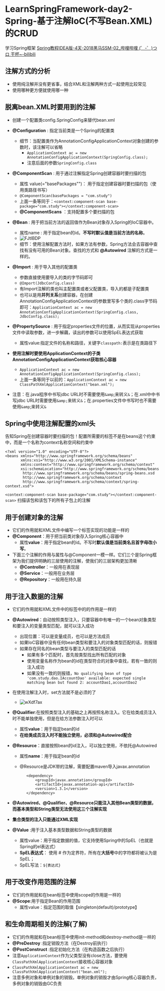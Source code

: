 # LearnSpringFramework-day2-Spring-基于注解IoC(不写Bean.XML)的CRUD
  学习Spring框架
  [Spring教程IDEA版-4天-2018黑马SSM-02_哔哩哔哩 (゜-゜)つロ 干杯~-bilibili](https://www.bilibili.com/video/BV1Sb411s7vP?from=search&seid=6126662563921252654)

## 注解方式的分析
- 使用纯注解并没有更省事，结合XML和注解两种方式一起使用比较常见
- 使用哪种更方便就使用哪一种


## 脱离bean.XML时要用到的注解
- 创建一个配置类config.SpringConfig来替代bean.xml
- **@Configuration** : 指定当前类是一个Spring的配置类
    - 细节：当配置类作为AnnotationConfigApplicationContext对象创建的参数时，该注解可以省略
        - `ApplicationContext ac = new AnnotationConfigApplicationContext(SpringConfig.class);`
        - 注意后面的参数`SpringConfig.class`
    
- **@ComponentScan** : 用于通过注解指定Spring创建容器时要扫描的包
    - 属性 value(="basePackages"")： 用于指定创建容器时要扫描的包（使用类路径书写）
    - `@ComponentScan(basePackages = "com.study")`
    - 上面一条等同于：`<context:component-scan base-package="com.study"></context:component-scan>`
    - **@ComponentScans** ：支持配置多个要扫描的包
- **@Bean** : 用于把当前方法的返回值作为Bean对象存入Spring的IoC容器中。
    - 属性name : 用于指定bean的id。**不写时默认值是当前方法的名称**。
    - ![FJtIBDP](https://i.imgur.com/FJtIBDP.png)
    - 细节：使用注解配置方法时，如果方法有参数，Spring方法会去容器中查找有没有可用的Bean对象。查找的方式和 **@Autowired** 注解的方式是一样的。
- **@Import** : 用于导入其他的配置类
    - 参数直接使用要导入的类的字节码即可
    - `@Import(JdbcConfig.class)`
    - 有Import注解的类也叫主配置类或者父配置类，导入的都是子配置类
    - 也可以是用**并列关系**创建容器，在创建AnnotationConfigApplicationContext的参数里写多个类的.class字节码即可：`ApplicationContext ac = new AnnotationConfigApplicationContext(SpringConfig.class, JdbcConfig.class);`
- **@PropertySource** : 用于指定properties文件的位置，从而实现从properties文件中读取参数，进一步解藕，读出的参数可以使用SpEL表达式获取
    - 属性value:指定文件的名称和路径，关键字`classpath:`表示是在类路径下

- **使用注解时要使用ApplicationContext的子类AnnotationConfigApplicationContext获取核心容器**
    - `ApplicationContext ac = new AnnotationConfigApplicationContext(SpringConfig.class);`
    - 上面一条等同于以前的：`ApplicationContext ac = new ClassPathXmlApplicationContext("bean.xml");`

- 注意：在.java程序中书写jdbc URL时不需要使用`&amp`;来转义`&`；在.xml中中书写jdbc URL时需要使用`&amp;`来转义`&`；在.properties文件中书写时也不需要使用`&amp`;来转义`&`

## Spring中使用注解配置的xml头
告知Spring在创建容器时要扫描的包！配置所需要的标签不是在beans这个约束中，而是一个名称为context名称空间和约束中

```
<?xml version="1.0" encoding="UTF-8"?>
<beans xmlns="http://www.springframework.org/schema/beans"
       xmlns:xsi="http://www.w3.org/2001/XMLSchema-instance"
       xmlns:context="http://www.springframework.org/schema/context"
       xsi:schemaLocation="http://www.springframework.org/schema/beans
        http://www.springframework.org/schema/beans/spring-beans.xsd
        http://www.springframework.org/schema/context
        http://www.springframework.org/schema/context/spring-context.xsd">
```

`<context:component-scan base-package="com.study"></context:component-scan>`
扫描该包和该包下的所有子包上的注解

## 用于创建对象的注解

- 它们的作用就和XML文件中编写一个<bean>标签实现的功能是一样的
- **@Component**：用于把当前类对象存入Spring核心容器中
    - 属性**value**：用于指定bean的id。不写时**默认值是当前类名且首字母改小写**。
- 下面三个注解的作用与属性与@Component一模一样。它们三个是Spring框架为我们提供明确的三层使用的注解，使我们的三层架构更加清晰
    - **@Controller**：一般用在表现层
    - **@Service**：一般用在业务层
    - **@Repository**：一般用在持久层

## 用于注入数据的注解

- 它们的作用就和XML文件中的<bean>标签中的<property>的作用是一样的

- **@Autowired**：自动按照类型注入，只要容器中有唯一的一个bean对象类型和要注入的变量类型匹配，就可以注入成功

    - 出现位置：可以是变量成员，也可以是方法成员
    - 如果IoC容器中没有任何bean类型和要注入的对象类型匹配的话，则报错
    - 如果存在同名的bean类型与要注入的类型匹配的话
        - 如果有多个匹配时，首先按类型找出所有匹配的对象
        - 使用变量名称作为bean的id在类型符合的对象中查找，若有一致的则注入成功
        - 如果没有一致的则报错，`No qualifying bean of type 'com.study.dao.IAccountDao' available: expected single matching bean but found 2: accountDao1,accountDao2`                         

- 在使用注解注入时，set方法就不是必须的了

    - ![wXdf7ax](https://i.imgur.com/wXdf7ax.png)

- **@Qualifier**:在按照类型注入的基础之上再按照名称注入。它在给类成员注入时不能单独使用，但是在给方法参数注入时可以

    - 属性**value**：用于指定bean的id
    - **在给类成员注入时不能独立使用，必须和@Autowired配合**

- **@Resource**：直接按照bean的id注入，可以独立使用，不依托@Autowired

    - 属性**name**：用于指定bean的id

    - @Resource是JDK带的注解，需要配置maven导入javax.annotation

        ```
           <dependency>
               <groupId>javax.annotation</groupId>
               <artifactId>javax.annotation-api</artifactId>
               <version>1.3.1</version>
           </dependency>
        ```

- **@Autowired、@Qualifier、@Resource只能注入其他Bean类型的数据，而基本类型和String类型无法使用这三个注解实现**

- **集合类型的注入只能通过XML实现**

- **@Value** :用于注入基本类型数据和String类型的数据

    - 属性value：用于指定数据的值，它支持使用Spring中的SpEL（也就是Spring的el表达式）
    - **SpEL表达式**： 使用 # 作为定界符，所有在**大括号**中的字符都将被认为是 SpEL；
    - SpEL写法：`${表达式}`

## 用于改变作用范围的注解

- 它们的作用就和在bean标签中使用scope的作用是一样的
- **@Scope**:用于指定Bean的作用范围
    - 属性value：指定范围的取值【singleton(default)/prototype】

## 和生命周期相关的注解(了解)

- 它们的作用就和在bean标签中使用init-method和destroy-method是一样的
- **@PreDestroy** :指定销毁方法（在Destroy前执行）
- **@PostConstruct** :指定初始化方法（在构造函数之后执行）
- 注意`ApplicationContext`作为父类型没有close方法，要使用`ClassPathXmlApplicationContext`接收核心容器对象
- `ClassPathXmlApplicationContext ac = new ClassPathXmlApplicationContext("bean.xml");`
- 注意多例对象和单例对象的销毁。单例对象的销毁才由Spring核心容器负责，多例对象的销毁由GC负责



